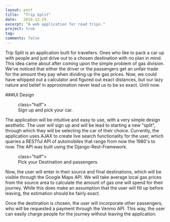 ```yaml
---
layout: post
title:  "Trip Split"
date:   2016-12-19
excerpt: "A web application for road trips."
project: true
tag:
comments: false
---
```


Trip Split is an application built for travellers. Ones who like to pack a car up with people and just drive out to a chosen destination with no plan in mind. This idea came about after coming upon the simple problem of gas division. We've noticed that either the driver or the passengers get an unfair trade for the amount they pay when dividing up the gas prices. Now, we could have whipped out a calculator and figured out exact distances, but our lazy nature and belief in approximation never lead us to be so exact. Until now. 

###UI Design

<figure> class="half">
	<a href="../assets/ui/slide0.jpg"></a>
	<a href="../assets/ui/slide1.jpg"></a>
	<figcaption>Sign up and pick your car.</figcaption>
</figure>

The application will be intuitive and easy to use, with a very simple design aesthetic. The user will sign up and will be lead to starting a new "split", through which they will be selecting the car of their choice. Currently, the application uses AJAX to create live search functionality for the user, which queries a RESTful API of automobiles that range from now the 1980's to now. The API was built using the Django-Rest-Framework. 

<figure> class="half">
	<a href="../assets/ui/slide2.jpg"></a>
	<a href="../assets/ui/slide3.jpg"></a>
	<figcaption>Pick your Destination and passengers.</figcaption>
</figure>

Now, the user will enter in their source and final destinations, which will be visible through the Google Maps API. We will take average local gas prices from the source area to calculate the amount of gas one will spend for their journey. While this does make an assumption that the user will fill up before leaving, the estimation should be fairly exact. 

Once the destination is chosen, the user will incorporate other passengers, who will be requested a payment through the Venmo API. This way, the user can easily charge people for the journey without leaving the application. 
